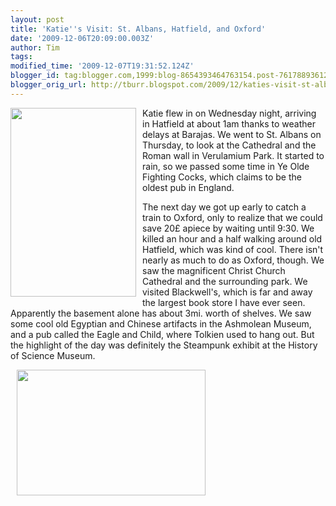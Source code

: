 ```yaml
---
layout: post
title: 'Katie''s Visit: St. Albans, Hatfield, and Oxford'
date: '2009-12-06T20:09:00.003Z'
author: Tim
tags: 
modified_time: '2009-12-07T19:31:52.124Z'
blogger_id: tag:blogger.com,1999:blog-8654393464763154.post-7617889361257938428
blogger_orig_url: http://tburr.blogspot.com/2009/12/katies-visit-st-albans-hatfield-and.html
---
```


<a href="http://photos-h.ak.fbcdn.net/hphotos-ak-snc3/hs117.snc3/16458_201814511086_524306086_3667011_4839964_n.jpg"><img style="float:left; margin:0 10px 10px 0;cursor:pointer; cursor:hand;width: 201px; height: 302px;" src="http://photos-h.ak.fbcdn.net/hphotos-ak-snc3/hs117.snc3/16458_201814511086_524306086_3667011_4839964_n.jpg" border="0" alt="" /></a>

Katie flew in on Wednesday night, arriving in Hatfield at about 1am thanks to weather delays at Barajas. We went to St. Albans on Thursday, to look at the Cathedral and the Roman wall in Verulamium Park. It started to rain, so we passed some time in Ye Olde Fighting Cocks, which claims to be the oldest pub in England.

The next day we got up early to catch a train to Oxford, only to realize that we could save 20£ apiece by waiting until 9:30. We killed an hour and a half walking around old Hatfield, which was kind of cool. There isn't nearly as much to do as Oxford, though. We saw the magnificent Christ Church Cathedral and the surrounding park. We visited Blackwell's, which is far and away the largest book store I have ever seen. Apparently the basement alone has about 3mi. worth of shelves. We saw some cool old Egyptian and Chinese artifacts in the Ashmolean Museum, and a pub called the Eagle and Child, where Tolkien used to hang out. But the highlight of the day was definitely the Steampunk exhibit at the History of Science Museum.

<a href="http://photos-h.ak.fbcdn.net/hphotos-ak-snc3/hs117.snc3/16458_201814806086_524306086_3667058_3227965_n.jpg"><img style="float:center; margin:0 0 10px 10px;cursor:pointer; cursor:hand;width: 302px; height: 201px;" src="http://photos-h.ak.fbcdn.net/hphotos-ak-snc3/hs117.snc3/16458_201814806086_524306086_3667058_3227965_n.jpg" border="0" alt="" /></a>
